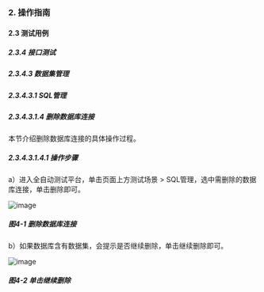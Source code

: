 ### 2. 操作指南

#### 2.3 测试用例

##### 2.3.4 接口测试

##### 2.3.4.3 数据集管理

##### 2.3.4.3.1 SQL管理

##### 2.3.4.3.1.4 删除数据库连接

本节介绍删除数据库连接的具体操作过程。

##### 2.3.4.3.1.4.1 操作步骤

a）进入全自动测试平台，单击页面上方测试场景 > SQL管理，选中需删除的数据库连接，单击删除即可。

![image](https://user-images.githubusercontent.com/79617492/188819286-949a03e3-f5ef-43fb-8908-0b455f424c60.png)

##### 图4-1 删除数据库连接

b）如果数据库含有数据集，会提示是否继续删除，单击继续删除即可。

![image](https://user-images.githubusercontent.com/79617492/188819308-96186ce0-1158-44b0-80f1-82a076c24c0d.png)

##### 图4-2 单击继续删除

